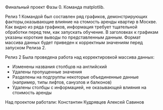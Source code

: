 Финальный проект Фазы 0. Команда matplotlib.

Релиз 1 Командой был составлен ряд графиков, демонстрирующих факторы,оказывающие влияние на стомость аренды квартир в Москве. Как видно из ряда графиков, информация требует тщательной обработки перед тем, как запускать обучение. В заголовках к графикам указаны короткие выводы по представленным данным. Формат массива данных будет приведен к корректным значениям перед запуском Релиза 2.

Релиз 2 Была проведена работа над корректировкой массива данных: 
- Изменены названия столбцов на английский
- Удалены пропущенные значения
- Разделены на подгруппы некоторые объединенные данные (например, типы лифтов, санузлов и балконов)
- Удалены столбцы с информацией, не оказывающей влияния на стоимость аренды

Над проектом работали: Константин Кудрявцев Алексей Савинов
